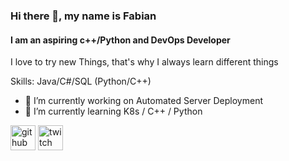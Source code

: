 ### Hi there 👋, my name is Fabian
#### I am an aspiring c++/Python and DevOps Developer
I love to try new Things, that's why I always learn different things

Skills: Java/C#/SQL (Python/C++)

- 🔭 I’m currently working on Automated Server Deployment 
- 🌱 I’m currently learning K8s / C++ / Python 


[<img src='https://cdn.jsdelivr.net/npm/simple-icons@3.0.1/icons/github.svg' alt='github' height='40'>](https://github.com/famoto)  [<img src='https://cdn.jsdelivr.net/npm/simple-icons@3.0.1/icons/twitch.svg' alt='twitch' height='40'>](Famtoo)  

